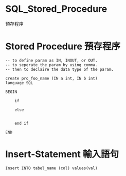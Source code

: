 # SQL_Stored_Procedure
預存程序


# Stored Procedure 預存程序

    -- to define param as IN, INOUT, or OUT.
    -- to seperate the param by using comma.
    -- then to declaire the data type of the param.

    create pro_foo_name (IN a int, IN b int)
    language SQL

    BEGIN

        if 

        else


        end if

    END
    
# Insert-Statement 輸入語句

    Insert INTO tabel_name (col) values(val)
